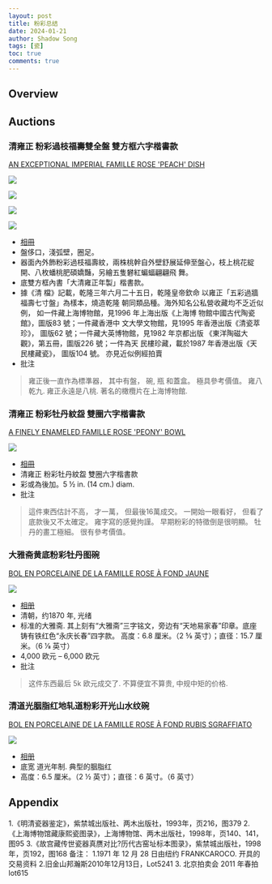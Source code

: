 ```yaml
---
layout: post
title: 粉彩总结
date: 2024-01-21
author: Shadow Song
tags: [瓷]
toc: true
comments: true
---
```


## Overview



## Auctions

### 清雍正 粉彩過枝福壽雙全盤 雙方框六字楷書款

[AN EXCEPTIONAL IMPERIAL FAMILLE ROSE 'PEACH' DISH](https://www.christies.com/zh/lot/lot-5800769?&lid=1&sc_lang=en)

![](https://lh3.googleusercontent.com/pw/AP1GczONBbLtfKygypZ8hWfcu40BImzJQVEX25HfREfXt92cz30f0iz3X7kcNitxVC3XyM5qOnMS5YMaz4U6wbHwK33uYRjiW7D84Nwt1oGvCA9aA1MTen1LeohEYhsVBUAMB3ZqOoJUSQyC0jx-lxYhHJjVRQ=w1017-h1294-s-no-gm?authuser=1)

![](https://lh3.googleusercontent.com/pw/AP1GczNnABXi8PeK5_5H9Zy7zQM5p6TG_CCqVsPXtgNyl5dxt4KjVyGs4Xzp0GTNciqQUCtuk5ZOGPL60mwX7W_vimmsgcTK0oKgMb0swzauGBY3eLAuHd2mBD-xrAa6np08LnSSu42ENNI5WKp1-7pgW3UqBA=w1706-h706-s-no-gm?authuser=1)

![](https://lh3.googleusercontent.com/pw/AP1GczMcWegWTNfzqDjVE-zpvMyERrF7nX0AAAXFIR1HR_C-MxNqjzK9k9iB__SgZY0GbBH-QwuQe_7jpMTWg0VujefOs3lqf_O9XNqYthLTZBxwlwgFiUDUeB6IoA_XInHN1upx2UkpgL8GdZTaR8IedLAZgA=w1294-h1294-s-no-gm?authuser=0)

![](https://lh3.googleusercontent.com/pw/AP1GczNfDbaSRlR5W_e5QpV-2-M3YBVoTWipxe8W8HjdLWQxhVXPhUbtAvk2k_-HJ4bz9TnAUO39ZmHjnAs27cR-yxxayVC7qXIibdPZZsCeUtziVDagWFRfjEMX_xeCFpjPQRtoj1GLW62rcHGjr1qCl9sImg=w924-h1294-s-no-gm?authuser=0)

- [相冊](https://photos.app.goo.gl/rjWy2iqjM2TJVcqB8)
- 盤侈口，淺弧壁，圈足。
- 器面內外飾粉彩過枝福壽紋，兩株桃幹自外壁舒展延伸至盤心，枝上桃花綻開、八枚蟠桃肥碩嬌豔，另繪五隻礬紅蝙蝠翩翩飛
舞。
- 底雙方框內書「大清雍正年製」楷書款。
- 據《清 檔》記載，乾隆三年六月二十五日，乾隆皇帝欽命 以雍正「五彩過牆福壽七寸盤」為樣本，燒造乾隆 朝同類品種。海外知名公私營收藏均不乏近似例， 如一件藏上海博物館，見1996 年上海出版《上海博 物館中國古代陶瓷館》，圖版83 號；一件藏香港中 文大學文物館，見1995 年香港出版《清瓷萃珍》， 圖版62 號；一件藏大英博物館，見1982 年京都出版 《東洋陶磁大觀》，第五冊，圖版226 號；一件為天 民樓珍藏，載於1987 年香港出版《天民樓藏瓷》， 圖版104 號。 亦見近似例經拍賣
- 批注

> 雍正後一直作為標準器， 其中有盤， 碗, 瓶 和蓋盒。 極具參考價值。 雍八乾九. 雍正永遠是八桃. 著名的橄欖片在上海博物館. 

### 清雍正 粉彩牡丹紋盌 雙圈六字楷書款

[A FINELY ENAMELED FAMILLE ROSE 'PEONY' BOWL](https://www.christies.com/lot/lot-6470791?&lid=1&sc_lang=en)

![](https://lh3.googleusercontent.com/pw/AP1GczOqEGfCDqMix7VEy7O21BARy2-zSLGicj50Tdo_NIrV0WWZVYB_X1qQOYab_kJIXKi7IGgjb8KsNt49nF-ZDVZME-qdGQTc1Fta7-lc3u3VuqMI7EYY0CAxwTbXnf4So2fAjqKBhFHsQRIy5vDzWR0nHg=w1532-h1294-s-no-gm?authuser=1)

- [相冊](https://photos.app.goo.gl/4RsVicvtAxhRkTAJ8)
- 清雍正 粉彩牡丹紋盌 雙圈六字楷書款
- 彩或為後加。5 ½ in. (14 cm.) diam.
- 批注

> 這件東西估計不高， 才一萬， 但最後16萬成交。 一開始一眼看好， 但看了底款後又不太確定。 雍字寫的感覺拘謹。 早期粉彩的特徵倒是很明顯。 牡丹的畫工極細。 很有參考價值。 

### 大雅斋黄底粉彩牡丹图碗

[BOL EN PORCELAINE DE LA FAMILLE ROSE À FOND JAUNE](https://www.christies.com/lot/lot-6463051/?intobjectid=6463051)

![](https://lh3.googleusercontent.com/pw/ADCreHfRGXttSCzZbBPewQFjH9lPqToy6Ph98RvgEpI7V122g0IALGMFdiqKSBEfeFSUwpjFQPFfBRKcQRJSrnlx2CkTT3VjI7afNGefeUhQ83p26tZ9h4seU0w0QSsKt8m6gpEZ4uAugSq3Nii_3p-ooi95Mw=w982-h1298-s-no-gm?authuser=1)

- [相册](https://photos.app.goo.gl/iM7Xaivc7Ye5iGub6)
- 清朝，约1870 年, 光绪
- 标准的大雅斋. 其上刻有“大雅斋”三字铭文，旁边有“天地易家春”印章。底座铸有铁红色“永庆长春”四字款。 高度：6.8 厘米。（2 5⁄8 英寸）；直径：15.7 厘米。（6 1⁄8 英寸）
- 4,000 欧元 – 6,000 欧元
- 批注

> 这件东西最后 5k 欧元成交了. 不算便宜不算贵, 中规中矩的价格. 

### 清道光胭脂红地轧道粉彩开光山水纹碗

[BOL EN PORCELAINE DE LA FAMILLE ROSE À FOND RUBIS SGRAFFIATO](https://www.christies.com/lot/lot-6463103?ldp_breadcrumb=back&intObjectID=6463103&from=salessummary&lid=1)

![](https://lh3.googleusercontent.com/pw/ADCreHfKwGz1GN0VHdTiwj8b5q65ir9tgBd86XuTo52YNLaUJBsUAf_i3t4EJkPConFnlTtQsuZzFLWl5jra8SSOd6B2LZtOfj9KJM7og0OciIz9gxcPaMQl7sIDZIuNiOm0ZevVTPa6RJSwwzIfah8GyYrJhg=w977-h1298-s-no-gm?authuser=1)

- [相册](https://photos.app.goo.gl/r49W6JDi9w9kYc6F7)
- 底宽 道光年制. 典型的胭脂红
- 高度：6.5 厘米。（2 ½ 英寸）；直径：6 英寸。（6 英寸）


## Appendix

1.《明清瓷器鉴定》，紫禁城出版社、两木出版社，1993年，页216，图379 2.《上海博物馆藏康熙瓷图录》，上海博物馆、两木出版社，1998年，页140、141，图95 3.《故宫藏传世瓷器真赝对比?历代古窑址标本图录》，紫禁城出版社，1998年，页192，图168 备注： 1.1971 年 12 月 28 日由纽约 FRANKCAROCO. 开具的交易资料 2.旧金山邦瀚斯2010年12月13日，Lot5241 3. 北京拍卖会 2011 年春拍 lot615